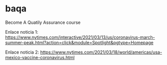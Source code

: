 # baqa
Become A Quatily Assurance course

Enlace noticia 1: https://www.nytimes.com/interactive/2021/03/13/us/coronavirus-march-summer-peak.html?action=click&module=Spotlight&pgtype=Homepage

Enlace noticia 2: https://www.nytimes.com/2021/03/18/world/americas/usa-mexico-vaccine-coronavirus.html
